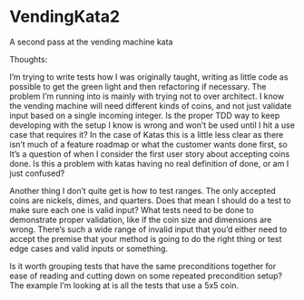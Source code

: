 # VendingKata2
A second pass at the vending machine kata


Thoughts:


I’m trying to write tests how I was originally taught, writing as little code as possible to get the green light and then refactoring if necessary. The problem I’m running into is mainly with trying not to over architect. I know the vending machine will need different kinds of coins, and not just validate input based on a single incoming integer. Is the proper TDD way to keep developing with the setup I know is wrong and won’t be used until I hit a use case that requires it? In the case of Katas this is a little less clear as there isn’t much of a feature roadmap or what the customer wants done first, so It’s a question of when I consider the first user story about accepting coins done. Is this a problem with katas having no real definition of done, or am I just confused?

Another thing I don’t quite get is how to test ranges. The only accepted coins are nickels, dimes, and quarters. Does that mean I should do a test to make sure each one is valid input? What tests need to be done to demonstrate proper validation, like if the coin size and dimensions are wrong. There’s such a wide range of invalid input that you’d either need to accept the premise that your method is going to do the right thing or test edge cases and valid inputs or something.

Is it worth grouping tests that have the same preconditions together for ease of reading and cutting down on some repeated precondition setup? The example I’m looking at is all the tests that use a 5x5 coin.